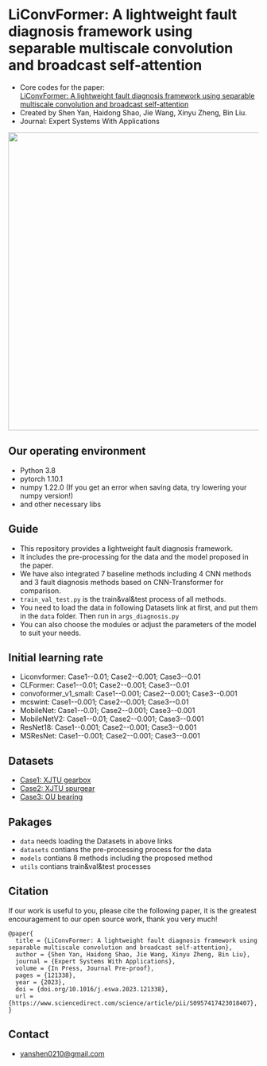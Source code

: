 # LiConvFormer: A lightweight fault diagnosis framework using separable multiscale convolution and broadcast self-attention
* Core codes for the paper:
<br> [LiConvFormer: A lightweight fault diagnosis framework using separable multiscale convolution and broadcast self-attention](https://www.sciencedirect.com/science/article/pii/S0957417423018407)
* Created by Shen Yan, Haidong Shao, Jie Wang, Xinyu Zheng, Bin Liu.
* Journal: Expert Systems With Applications
  
<div align="center">
<img src="https://github.com/yanshen0210/LiConvFormer-a-lightweight-fault-diagnosis-framework/blob/main/framework.jpg" width="600" />
</div>

## Our operating environment
* Python 3.8
* pytorch  1.10.1
* numpy  1.22.0 (If you get an error when saving data, try lowering your numpy version!)
* and other necessary libs

## Guide 
* This repository provides a lightweight fault diagnosis framework. 
* It includes the pre-processing for the data and the model proposed in the paper. 
* We have also integrated 7 baseline methods including 4 CNN methods and 3 fault diagnosis methods based on CNN-Transformer for comparison.
* `train_val_test.py` is the train&val&test process of all methods.
* You need to load the data in following Datasets link at first, and put them in the `data` folder. Then run in `args_diagnosis.py`
* You can also choose the modules or adjust the parameters of the model to suit your needs.

## Initial learning rate
* Liconvformer: Case1--0.01;  Case2--0.001;  Case3--0.01
* CLFormer: Case1--0.01;  Case2--0.001;  Case3--0.01
* convoformer_v1_small: Case1--0.001;  Case2--0.001;  Case3--0.001
* mcswint: Case1--0.001;  Case2--0.001;  Case3--0.01
* MobileNet: Case1--0.01;  Case2--0.001;  Case3--0.001
* MobileNetV2: Case1--0.01;  Case2--0.001;  Case3--0.001
* ResNet18: Case1--0.001;  Case2--0.001;  Case3--0.001
* MSResNet: Case1--0.001;  Case2--0.001;  Case3--0.001

## Datasets
* [Case1: XJTU gearbox](https://drive.google.com/drive/folders/1ejGZu9oeL1D9nKN07Q7z72O8eFrWQTay?usp=sharing)
* [Case2: XJTU spurgear](https://drive.google.com/drive/folders/1ejGZu9oeL1D9nKN07Q7z72O8eFrWQTay?usp=sharing)
* [Case3: OU bearing](https://drive.google.com/file/d/1PQnIBKzAu098SAl3DUw0n8AHONynpdb7/view?usp=sharing)


## Pakages
* `data` needs loading the Datasets in above links
* `datasets` contians the pre-processing process for the data
* `models` contians 8 methods including the proposed method
* `utils` contians train&val&test processes

## Citation
If our work is useful to you, please cite the following paper, it is the greatest encouragement to our open source work, thank you very much!
```
@paper{
  title = {LiConvFormer: A lightweight fault diagnosis framework using separable multiscale convolution and broadcast self-attention},
  author = {Shen Yan, Haidong Shao, Jie Wang, Xinyu Zheng, Bin Liu},
  journal = {Expert Systems With Applications},
  volume = {In Press, Journal Pre-proof},
  pages = {121338},
  year = {2023},
  doi = {doi.org/10.1016/j.eswa.2023.121338},
  url = {https://www.sciencedirect.com/science/article/pii/S0957417423018407},
}
```

## Contact
- yanshen0210@gmail.com
